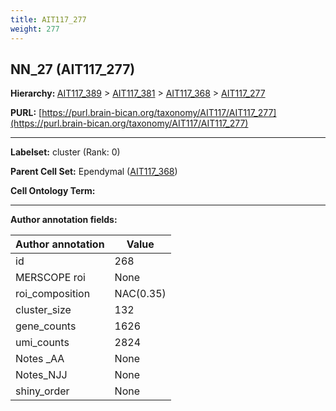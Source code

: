 ```yaml
---
title: AIT117_277
weight: 277
---
```

## NN_27 (AIT117_277)
<b>Hierarchy: </b>
[AIT117_389](../AIT117_389) >
[AIT117_381](../AIT117_381) >
[AIT117_368](../AIT117_368) >
[AIT117_277](../AIT117_277)

**PURL:** [https://purl.brain-bican.org/taxonomy/AIT117/AIT117_277](https://purl.brain-bican.org/taxonomy/AIT117/AIT117_277)

---


**Labelset:** cluster (Rank: 0)

**Parent Cell Set:** Ependymal ([AIT117_368](../AIT117_368))



**Cell Ontology Term:** 

[MARKER GENES.]: #


---

[TRANSFERRED ANNOTATIONS.]: #


[AUTHOR ANNOTATION FIELDS.]: #


**Author annotation fields:**

| Author annotation | Value |
|-------------------|-------|
|id|268|
|MERSCOPE roi|None|
|roi_composition|NAC(0.35) | CaH(0.32) | CaB(0.18) | CaT(0.1)|
|cluster_size|132|
|gene_counts|1626|
|umi_counts|2824|
|Notes _AA|None|
|Notes_NJJ|None|
|shiny_order|None|
